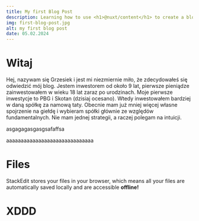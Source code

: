 ```yaml
---
title: My first Blog Post
description: Learning how to use <h1>@nuxt/content</h1> to create a blog
img: first-blog-post.jpg
alt: my first blog post
date: 05.02.2024
---
```


# Witaj

Hej, nazywam się Grzesiek i jest mi niezmiernie miło, że zdecydowałeś się odwiedzić mój blog. Jestem inwestorem od około 9 lat, pierwsze pieniądze zainwestowałem w wieku 18 lat zaraz po urodzinach. Moje pierwsze inwestycje to PBG i Skotan (dzisiaj ocesano). Wtedy inwestowałem bardziej w daną spółkę za namową taty. Obecnie mam już mniej więcej własne spojrzenie na giełdę i wybieram spółki głównie ze względów fundamentalnych. Nie mam jednej strategii, a raczej polegam na intuicji.

asgagagasgasgsafaffsa

aaaaaaaaaaaaaaaaaaaaaaaaaaaaaa

# Files

StackEdit stores your files in your browser, which means all your files are automatically saved locally and are accessible **offline!**

# XDDD
